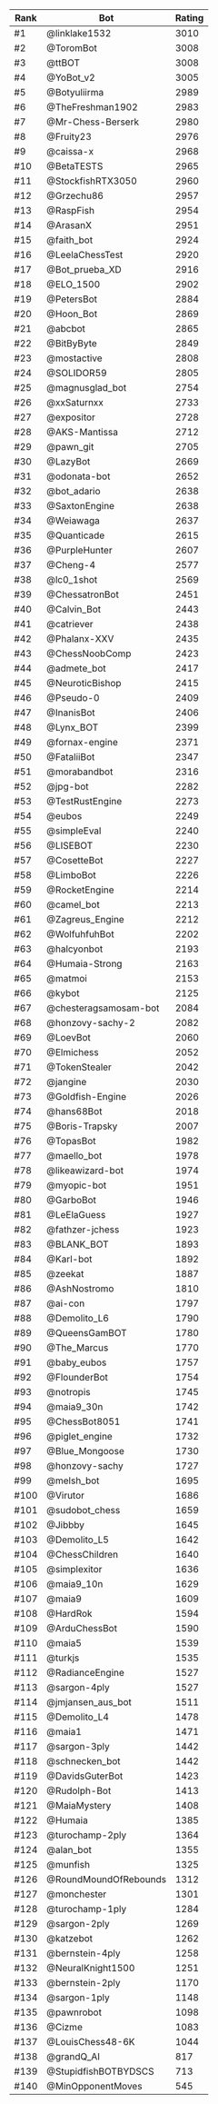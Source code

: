 Rank|Bot|Rating
---|---|---
#1|@linklake1532|3010
#2|@ToromBot|3008
#3|@ttBOT|3008
#4|@YoBot_v2|3005
#5|@Botyuliirma|2989
#6|@TheFreshman1902|2983
#7|@Mr-Chess-Berserk|2980
#8|@Fruity23|2976
#9|@caissa-x|2968
#10|@BetaTESTS|2965
#11|@StockfishRTX3050|2960
#12|@Grzechu86|2957
#13|@RaspFish|2954
#14|@ArasanX|2951
#15|@faith_bot|2924
#16|@LeelaChessTest|2920
#17|@Bot_prueba_XD|2916
#18|@ELO_1500|2902
#19|@PetersBot|2884
#20|@Hoon_Bot|2869
#21|@abcbot|2865
#22|@BitByByte|2849
#23|@mostactive|2808
#24|@SOLIDOR59|2805
#25|@magnusglad_bot|2754
#26|@xxSaturnxx|2733
#27|@expositor|2728
#28|@AKS-Mantissa|2712
#29|@pawn_git|2705
#30|@LazyBot|2669
#31|@odonata-bot|2652
#32|@bot_adario|2638
#33|@SaxtonEngine|2638
#34|@Weiawaga|2637
#35|@Quanticade|2615
#36|@PurpleHunter|2607
#37|@Cheng-4|2577
#38|@lc0_1shot|2569
#39|@ChessatronBot|2451
#40|@Calvin_Bot|2443
#41|@catriever|2438
#42|@Phalanx-XXV|2435
#43|@ChessNoobComp|2423
#44|@admete_bot|2417
#45|@NeuroticBishop|2415
#46|@Pseudo-0|2409
#47|@InanisBot|2406
#48|@Lynx_BOT|2399
#49|@fornax-engine|2371
#50|@FataliiBot|2347
#51|@morabandbot|2316
#52|@jpg-bot|2282
#53|@TestRustEngine|2273
#54|@eubos|2249
#55|@simpleEval|2240
#56|@LISEBOT|2230
#57|@CosetteBot|2227
#58|@LimboBot|2226
#59|@RocketEngine|2214
#60|@camel_bot|2213
#61|@Zagreus_Engine|2212
#62|@WolfuhfuhBot|2202
#63|@halcyonbot|2193
#64|@Humaia-Strong|2163
#65|@matmoi|2153
#66|@kybot|2125
#67|@chesteragsamosam-bot|2084
#68|@honzovy-sachy-2|2082
#69|@LoevBot|2060
#70|@Elmichess|2052
#71|@TokenStealer|2042
#72|@jangine|2030
#73|@Goldfish-Engine|2026
#74|@hans68Bot|2018
#75|@Boris-Trapsky|2007
#76|@TopasBot|1982
#77|@maello_bot|1978
#78|@likeawizard-bot|1974
#79|@myopic-bot|1951
#80|@GarboBot|1946
#81|@LeElaGuess|1927
#82|@fathzer-jchess|1923
#83|@BLANK_BOT|1893
#84|@Karl-bot|1892
#85|@zeekat|1887
#86|@AshNostromo|1810
#87|@ai-con|1797
#88|@Demolito_L6|1790
#89|@QueensGamBOT|1780
#90|@The_Marcus|1770
#91|@baby_eubos|1757
#92|@FlounderBot|1754
#93|@notropis|1745
#94|@maia9_30n|1742
#95|@ChessBot8051|1741
#96|@piglet_engine|1732
#97|@Blue_Mongoose|1730
#98|@honzovy-sachy|1727
#99|@melsh_bot|1695
#100|@Virutor|1686
#101|@sudobot_chess|1659
#102|@Jibbby|1645
#103|@Demolito_L5|1642
#104|@ChessChildren|1640
#105|@simplexitor|1636
#106|@maia9_10n|1629
#107|@maia9|1609
#108|@HardRok|1594
#109|@ArduChessBot|1590
#110|@maia5|1539
#111|@turkjs|1535
#112|@RadianceEngine|1527
#113|@sargon-4ply|1527
#114|@jmjansen_aus_bot|1511
#115|@Demolito_L4|1478
#116|@maia1|1471
#117|@sargon-3ply|1442
#118|@schnecken_bot|1442
#119|@DavidsGuterBot|1423
#120|@Rudolph-Bot|1413
#121|@MaiaMystery|1408
#122|@Humaia|1385
#123|@turochamp-2ply|1364
#124|@alan_bot|1355
#125|@munfish|1325
#126|@RoundMoundOfRebounds|1312
#127|@monchester|1301
#128|@turochamp-1ply|1284
#129|@sargon-2ply|1269
#130|@katzebot|1262
#131|@bernstein-4ply|1258
#132|@NeuralKnight1500|1251
#133|@bernstein-2ply|1170
#134|@sargon-1ply|1148
#135|@pawnrobot|1098
#136|@Cizme|1083
#137|@LouisChess48-6K|1044
#138|@grandQ_AI|817
#139|@StupidfishBOTBYDSCS|713
#140|@MinOpponentMoves|545

